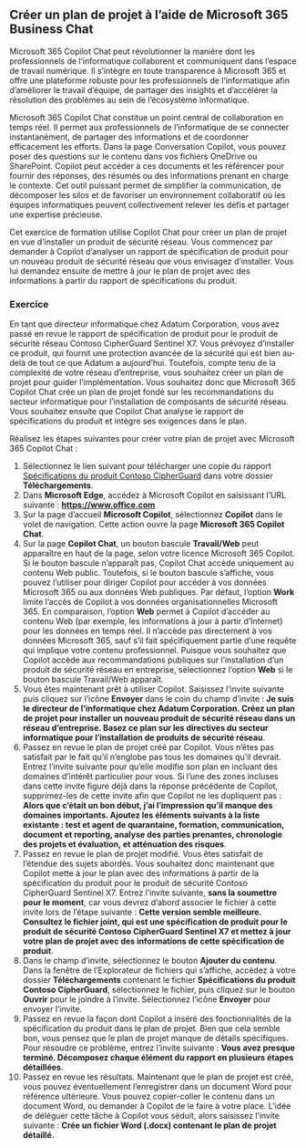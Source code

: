 
Créer un plan de projet à l’aide de Microsoft 365 Business Chat
---
Microsoft 365 Copilot Chat peut révolutionner la manière dont les professionnels de l’informatique collaborent et communiquent dans l’espace de travail numérique. Il s’intègre en toute transparence à Microsoft 365 et offre une plateforme robuste pour les professionnels de l’informatique afin d’améliorer le travail d’équipe, de partager des insights et d’accélérer la résolution des problèmes au sein de l’écosystème informatique.

Microsoft 365 Copilot Chat constitue un point central de collaboration en temps réel. Il permet aux professionnels de l’informatique de se connecter instantanément, de partager des informations et de coordonner efficacement les efforts. Dans la page Conversation Copilot, vous pouvez poser des questions sur le contenu dans vos fichiers OneDrive ou SharePoint. Copilot peut accéder à ces documents et les référencer pour fournir des réponses, des résumés ou des informations prenant en charge le contexte. Cet outil puissant permet de simplifier la communication, de décomposer les silos et de favoriser un environnement collaboratif où les équipes informatiques peuvent collectivement relever les défis et partager une expertise précieuse.

Cet exercice de formation utilise Copilot Chat pour créer un plan de projet en vue d’installer un produit de sécurité réseau. Vous commencez par demander à Copilot d’analyser un rapport de spécification de produit pour un nouveau produit de sécurité réseau que vous envisagez d’installer. Vous lui demandez ensuite de mettre à jour le plan de projet avec des informations à partir du rapport de spécifications du produit.

### Exercice

En tant que directeur informatique chez Adatum Corporation, vous avez passé en revue le rapport de spécification de produit pour le produit de sécurité réseau Contoso CipherGuard Sentinel X7. Vous prévoyez d’installer ce produit, qui fournit une protection avancée de la sécurité qui est bien au-delà de tout ce que Adatum a aujourd’hui. Toutefois, compte tenu de la complexité de votre réseau d’entreprise, vous souhaitez créer un plan de projet pour guider l’implémentation. Vous souhaitez donc que Microsoft 365 Copilot Chat crée un plan de projet fondé sur les recommandations du secteur informatique pour l’installation de composants de sécurité réseau. Vous souhaitez ensuite que Copilot Chat analyse le rapport de spécifications du produit et intègre ses exigences dans le plan.

Réalisez les étapes suivantes pour créer votre plan de projet avec Microsoft 365 Copilot Chat :

1. Sélectionnez le lien suivant pour télécharger une copie du rapport [Spécifications du produit Contoso CipherGuard](https://go.microsoft.com/fwlink/?linkid=2269123) dans votre dossier **Téléchargements**.
1. Dans **Microsoft Edge**, accédez à Microsoft Copilot en saisissant l’URL suivante : **https://www.office.com**
1. Sur la page d’accueil **Microsoft Copilot**, sélectionnez **Copilot** dans le volet de navigation. Cette action ouvre la page **Microsoft 365 Copilot Chat**.
1. Sur la page **Copilot Chat**, un bouton bascule **Travail/Web** peut apparaître en haut de la page, selon votre licence Microsoft 365 Copilot. Si le bouton bascule n’apparaît pas, Copilot Chat accède uniquement au contenu Web public. Toutefois, si le bouton bascule s’affiche, vous pouvez l’utiliser pour diriger Copilot pour accéder à vos données Microsoft 365 ou aux données Web publiques. Par défaut, l’option **Work** limite l’accès de Copilot à vos données organisationnelles Microsoft 365. En comparaison, l’option **Web** permet à Copilot d’accéder au contenu Web (par exemple, les informations à jour à partir d’Internet) pour les données en temps réel. Il n’accède pas directement à vos données Microsoft 365, sauf s’il fait spécifiquement partie d’une requête qui implique votre contenu professionnel. Puisque vous souhaitez que Copilot accède aux recommandations publiques sur l’installation d’un produit de sécurité réseau en entreprise, sélectionnez l’option **Web** si le bouton bascule Travail/Web apparaît.  
1. Vous êtes maintenant prêt à utiliser Copilot. Saisissez l’invite suivante puis cliquez sur l’icône **Envoyer** dans le coin du champ d’invite : **Je suis le directeur de l’informatique chez Adatum Corporation. Créez un plan de projet pour installer un nouveau produit de sécurité réseau dans un réseau d’entreprise. Basez ce plan sur les directives du secteur informatique pour l’installation de produits de sécurité réseau**.
1. Passez en revue le plan de projet créé par Copilot. Vous n’êtes pas satisfait par le fait qu’il n’englobe pas tous les domaines qu’il devrait. Entrez l’invite suivante pour qu’elle modifie son plan en incluant des domaines d’intérêt particulier pour vous. Si l’une des zones incluses dans cette invite figure déjà dans la réponse précédente de Copilot, supprimez-les de cette invite afin que Copilot ne les dupliquent pas : **Alors que c’était un bon début, j’ai l’impression qu’il manque des domaines importants. Ajoutez les éléments suivants à la liste existante : test et agent de quarantaine, formation, communication, document et reporting, analyse des parties prenantes, chronologie des projets et évaluation, et atténuation des risques**.
1. Passez en revue le plan de projet modifié. Vous êtes satisfait de l’étendue des sujets abordés. Vous souhaitez donc maintenant que Copilot mette à jour le plan avec des informations à partir de la spécification du produit pour le produit de sécurité Contoso CipherGuard Sentinel X7. Entrez l’invite suivante, **sans la soumettre pour le moment**, car vous devrez d’abord associer le fichier à cette invite lors de l’étape suivante : **Cette version semble meilleure. Consultez le fichier joint, qui est une spécification de produit pour le produit de sécurité Contoso CipherGuard Sentinel X7 et mettez à jour votre plan de projet avec des informations de cette spécification de produit**.
1. Dans le champ d’invite, sélectionnez le bouton **Ajouter du contenu**. Dans la fenêtre de l’Explorateur de fichiers qui s’affiche, accédez à votre dossier **Téléchargements** contenant le fichier **Spécifications du produit Contoso CipherGuard**, sélectionnez le fichier, puis cliquez sur le bouton **Ouvrir** pour le joindre à l’invite. Sélectionnez l’icône **Envoyer** pour envoyer l’invite.
1. Passez en revue la façon dont Copilot a inséré des fonctionnalités de la spécification du produit dans le plan de projet. Bien que cela semble bon, vous pensez que le plan de projet manque de détails spécifiques. Pour résoudre ce problème, entrez l’invite suivante : **Vous avez presque terminé. Décomposez chaque élément du rapport en plusieurs étapes détaillées**.
1. Passez en revue les résultats. Maintenant que le plan de projet est créé, vous pouvez éventuellement l’enregistrer dans un document Word pour référence ultérieure. Vous pouvez copier-coller le contenu dans un document Word, ou demander à Copilot de le faire à votre place. L’idée de déléguer cette tâche à Copilot vous séduit, alors saisissez l’invite suivante : **Crée un fichier Word (.docx) contenant le plan de projet détaillé.**
